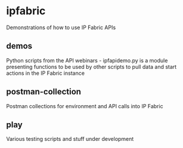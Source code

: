 # ipfabric
Demonstrations of how to use IP Fabric APIs

## demos

Python scripts from the API webinars - ipfapidemo.py is a module presenting functions to be used by other scripts to pull data and start actions in the IP Fabric instance

## postman-collection

Postman collections for environment and API calls into IP Fabric

## play

Various testing scripts and stuff under development
